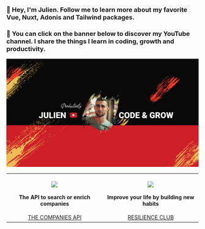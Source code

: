 ### 👋 Hey, I'm Julien. Follow me to learn more about my favorite Vue, Nuxt, Adonis and Tailwind packages.

### 🎥 You can click on the banner below to discover my YouTube channel. I share the things I learn in coding, growth and productivity.

<a href="https://www.youtube.com/channel/UC3Xno2xrHKEPqzd8ZZK02gg/videos?sub_confirmation=1">
   <img src="images/youtube_cover.png?raw=true"/>
</a>

<table>
   <tr>
      <th align="center">
         <img width="380" height="1">
         <a href="https://www.thecompaniesapi.com/"><img src="https://www.jaimelesstartups.fr/wp-content/uploads/2020/08/prospectwith.png" width="200px"/></a>
         <p>The API to search or enrich companies</p>
      </th>
      <th align="center">
         <img width="380" height="1">
         <a href="https://www.resilience.club/" target="_blank"><img src="https://pbs.twimg.com/profile_images/1446116770411008002/WgPlxr5M_400x400.jpg" width="200px"/></a>
         <p>Improve your life by building new habits</p>
      </th>
   </tr>

   <tr style="text-transform: uppercase;">
      <td align="center">
        <a href="https://www.thecompaniesapi.com/">The Companies API</a>
      </td>
      <td align="center">
        <a href="https://www.theresilience.club/" target="_blank">Resilience Club</a>
      </td>
   </tr>
</table>
